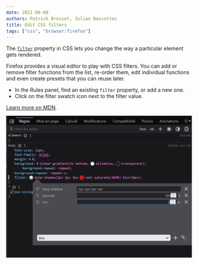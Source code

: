 ```yaml
---
date: 2021-06-08
authors: Patrick Brosset, Julian Descottes
title: Edit CSS filters
tags: ["css", "browser:firefox"]
---
```

The [`filter`](https://developer.mozilla.org/docs/Web/CSS/filter) property in CSS lets you change the way a particular element gets rendered.

Firefox provides a visual editor to play with CSS filters. You can add or remove filter functions from the list, re-order them, edit individual functions and even create presets that you can reuse later.

* In the Rules panel, find an existing `filter` property, or add a new one.
* Click on the filter swatch icon next to the filter value.

[Learn more on MDN](https://developer.mozilla.org/docs/Tools/Page_Inspector/How_to/Edit_CSS_filters).

![The filter editing UI in Firefox.](/assets/img/edit-css-filters.png)
